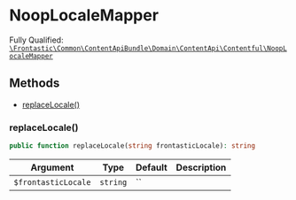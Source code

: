 #  NoopLocaleMapper

Fully Qualified: [`\Frontastic\Common\ContentApiBundle\Domain\ContentApi\Contentful\NoopLocaleMapper`](../../../../../../src/php/ContentApiBundle/Domain/ContentApi/Contentful/NoopLocaleMapper.php)




## Methods

* [replaceLocale()](#replaceLocale)


### replaceLocale()


```php
public function replaceLocale(string frontasticLocale): string
```






Argument|Type|Default|Description
--------|----|-------|-----------
`$frontasticLocale`|`string`|``|


